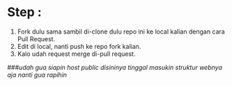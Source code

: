 # Step :
1. Fork dulu sama sambil di-clone dulu repo ini ke local kalian dengan cara Pull Request.
2. Edit di local, nanti push ke repo fork kalian.
3. Kalo udah request merge di-pull request.

###*udah gua siapin host public disininya tinggal masukin struktur webnya aja nanti gua rapihin*
